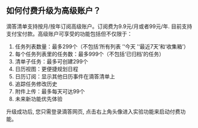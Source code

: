 ## 如何付费升级为高级账户？
滴答清单支持按月/按年订阅高级账户。订阅费为9.9元/月或者99元/年. 目前支持支付宝付款。高级账户可享受的功能包括但不仅限于：
1. 任务列表数量：最多299个（不包括‘所有列表 ’‘今天 ’‘最近7天’和‘收集箱’）
2. 每个任务列表里的任务数：最多999个（不包括‘已归档’的任务）
3. 清单子任务：最多可创建299个
4. 日历视图：更便捷规划日程
5. 日历订阅：显示其他日历事件在滴答清单上
6. 追踪任务修改历史
7. 附件上传：最多每天可达99个
8. 未来新功能优先体验

升级成功后, 您只需登录滴答网页, 点击右上角头像进入实验功能来启动付费功能。



